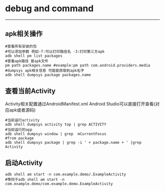 # debug and command

***

## apk相关操作

```shell
#查看所有安装的包
#可以添加参数 例如-f:可以打印路径名 -3:打印第三方apk
adb shell pm list packages
#查看apk路径 是apk文件
pm path packages.name #example:pm path com.android.providers.media
#dumpsys apk相关信息 可能能获取到apk名字
adb shell dumpsys package packages.name
```

## 查看当前Activity

Activity相关配置通过AndroidManifest.xml Android Studio可以直接打开查看(对应apk或者源码)

```shell
#当前运行activity
adb shell dumpsys activity top | grep ACTIVITY
#当前运行的app
adb shell dumpsys window | grep  mCurrentFocus
#from package
adb shell dumpsys package | grep -i ' + package.name + ' |grep Activity
```

## 启动Activity

```shell
adb shell am start -n com.example.demo/.ExampleActivity 
#等同于adb shell am start -n com.example.demo/com.example.demo.ExampleActivity
```
